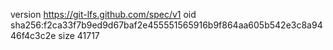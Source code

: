 version https://git-lfs.github.com/spec/v1
oid sha256:f2ca33f7b9ed9d67baf2e455551565916b9f864aa605b542e3c8a9446f4c3c2e
size 41717
